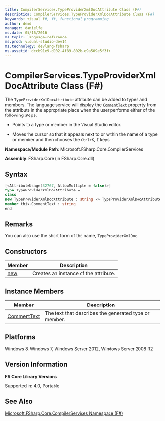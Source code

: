 ```yaml
---
title: CompilerServices.TypeProviderXmlDocAttribute Class (F#)
description: CompilerServices.TypeProviderXmlDocAttribute Class (F#)
keywords: visual f#, f#, functional programming
author: dend
manager: danielfe
ms.date: 05/16/2016
ms.topic: language-reference
ms.prod: visual-studio-dev14
ms.technology: devlang-fsharp
ms.assetid: dccb91e9-d102-4f89-802b-e9a509e5f3fc 
---
```


# CompilerServices.TypeProviderXmlDocAttribute Class (F#)

The `TypeProviderXmlDocAttribute` attribute can be added to types and members. The language service will display the [`CommentText`](https://msdn.microsoft.com/library/d154bea8-e774-40dc-88c0-072d14f277f8) property from the attribute in the appropriate place when the user  performs either of the following steps:

- Points to a type or member in the Visual Studio editor.

- Moves the cursor so that it appears next to or within the name of a type or member and then chooses the `Ctrl+K`, `I` keys.

**Namespace/Module Path**: Microsoft.FSharp.Core.CompilerServices

**Assembly**: FSharp.Core (in FSharp.Core.dll)


## Syntax

```fsharp
[<AttributeUsage(32767, AllowMultiple = false)>]
type TypeProviderXmlDocAttribute =
class
new TypeProviderXmlDocAttribute : string -> TypeProviderXmlDocAttribute
member this.CommentText : string
end
```

## Remarks
You can also use the short form of the name, `TypeProviderXmlDoc`.


## Constructors

|Member|Description|
|------|-----------|
|[new](https://msdn.microsoft.com/library/73324681-a597-444c-8e5b-9f115b768534)|Creates an instance of the attribute.|

## Instance Members

|Member|Description|
|------|-----------|
|[CommentText](https://msdn.microsoft.com/library/d154bea8-e774-40dc-88c0-072d14f277f8)|The text that describes the generated type or member.|

## Platforms
Windows 8, Windows 7, Windows Server 2012, Windows Server 2008 R2


## Version Information
**F# Core Library Versions**

Supported in: 4.0, Portable

## See Also
[Microsoft.FSharp.Core.CompilerServices Namespace &#40;F&#35;&#41;](Microsoft.FSharp.Core.CompilerServices-Namespace-%5BFSharp%5D.md)
